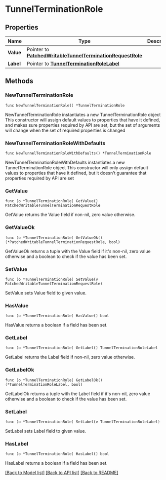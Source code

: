 # TunnelTerminationRole

## Properties

Name | Type | Description | Notes
------------ | ------------- | ------------- | -------------
**Value** | Pointer to [**PatchedWritableTunnelTerminationRequestRole**](PatchedWritableTunnelTerminationRequestRole.md) |  | [optional] 
**Label** | Pointer to [**TunnelTerminationRoleLabel**](TunnelTerminationRoleLabel.md) |  | [optional] 

## Methods

### NewTunnelTerminationRole

`func NewTunnelTerminationRole() *TunnelTerminationRole`

NewTunnelTerminationRole instantiates a new TunnelTerminationRole object
This constructor will assign default values to properties that have it defined,
and makes sure properties required by API are set, but the set of arguments
will change when the set of required properties is changed

### NewTunnelTerminationRoleWithDefaults

`func NewTunnelTerminationRoleWithDefaults() *TunnelTerminationRole`

NewTunnelTerminationRoleWithDefaults instantiates a new TunnelTerminationRole object
This constructor will only assign default values to properties that have it defined,
but it doesn't guarantee that properties required by API are set

### GetValue

`func (o *TunnelTerminationRole) GetValue() PatchedWritableTunnelTerminationRequestRole`

GetValue returns the Value field if non-nil, zero value otherwise.

### GetValueOk

`func (o *TunnelTerminationRole) GetValueOk() (*PatchedWritableTunnelTerminationRequestRole, bool)`

GetValueOk returns a tuple with the Value field if it's non-nil, zero value otherwise
and a boolean to check if the value has been set.

### SetValue

`func (o *TunnelTerminationRole) SetValue(v PatchedWritableTunnelTerminationRequestRole)`

SetValue sets Value field to given value.

### HasValue

`func (o *TunnelTerminationRole) HasValue() bool`

HasValue returns a boolean if a field has been set.

### GetLabel

`func (o *TunnelTerminationRole) GetLabel() TunnelTerminationRoleLabel`

GetLabel returns the Label field if non-nil, zero value otherwise.

### GetLabelOk

`func (o *TunnelTerminationRole) GetLabelOk() (*TunnelTerminationRoleLabel, bool)`

GetLabelOk returns a tuple with the Label field if it's non-nil, zero value otherwise
and a boolean to check if the value has been set.

### SetLabel

`func (o *TunnelTerminationRole) SetLabel(v TunnelTerminationRoleLabel)`

SetLabel sets Label field to given value.

### HasLabel

`func (o *TunnelTerminationRole) HasLabel() bool`

HasLabel returns a boolean if a field has been set.


[[Back to Model list]](../README.md#documentation-for-models) [[Back to API list]](../README.md#documentation-for-api-endpoints) [[Back to README]](../README.md)


